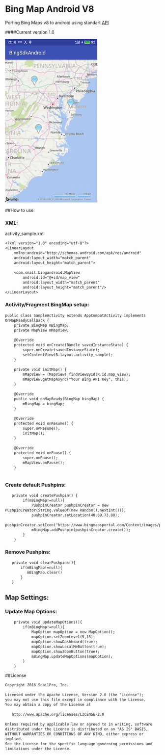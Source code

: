 # Bing Map Android V8
 Porting Bing Maps v8 to android using standart [API](http://www.bing.com/api/maps/sdk/mapcontrol/isdk#loadMapAsync+JS) 
 
 
 
####Current version 1.0
 
 <img src="https://github.com/LeonidVeremchuk/BingMapAndroid/blob/master/bingmap.jpg" width="300">
 
##How to use:
### XML:

activity_sample.xml
```
<?xml version="1.0" encoding="utf-8"?>
<LinearLayout
    xmlns:android="http://schemas.android.com/apk/res/android"
    android:layout_width="match_parent"
    android:layout_height="match_parent">

    <com.snail.bingandroid.MapView
        android:id="@+id/map_view"
        android:layout_width="match_parent"
        android:layout_height="match_parent"/>
</LinearLayout>
```
### Activity/Fragment BingMap setup:

```
public class SampleActivity extends AppCompatActivity implements OnMapReadyCallback {
    private BingMap mBingMap;
    private MapView mMapView;
    
    @Override
    protected void onCreate(Bundle savedInstanceState) {
        super.onCreate(savedInstanceState);
        setContentView(R.layout.activity_sample);
    }
    
    private void initMap() {
        mMapView = (MapView) findViewById(R.id.map_view);
        mMapView.getMapAsync("Your Bing API Key", this);
    }

    @Override
    public void onMapReady(BingMap bingMap) {
        mBingMap = bingMap;
    }

    @Override
    protected void onResume() {
        super.onResume();
        initMap();
    }

    @Override
    protected void onPause() {
        super.onPause();
        mMapView.onPause();
    }
    
```

### Create default Pushpins:

```
   private void createPushpin() {
        if(mBingMap!=null){
            PushpinCreator pushpinCreator = new PushpinCreator(String.valueOf(new Random().nextInt()));
            pushpinCreator.setLocation(40.69,73.88);
            pushpinCreator.setIcon("https://www.bingmapsportal.com/Content/images/poi_custom.png");
            mBingMap.addPushpin(pushpinCreator.create());
        }
    }
```

### Remove Pushpins:
```
   private void clearPushpins(){
       if(mBingMap!=null){
          mBingMap.clear()
       }
   }
```
## Map Settings:

### Update Map Options:
```
    private void updateMapOtions(){
        if(mBingMap!=null){
            MapOption mapOption = new MapOption();
            mapOption.setZoomLevel(5,15);
            mapOption.showDashboard(true);
            mapOption.showLocalMeButton(true);
            mapOption.showZoomButton(true);
            mBingMap.updateMapOptions(mapOption);
        }
    }
```
##License
```
Copyright 2016 SnailPro, Inc.

Licensed under the Apache License, Version 2.0 (the "License");
you may not use this file except in compliance with the License.
You may obtain a copy of the License at

   http://www.apache.org/licenses/LICENSE-2.0

Unless required by applicable law or agreed to in writing, software
distributed under the License is distributed on an "AS IS" BASIS,
WITHOUT WARRANTIES OR CONDITIONS OF ANY KIND, either express or implied.
See the License for the specific language governing permissions and
limitations under the License.
```
